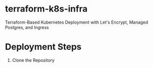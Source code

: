 # terraform-k8s-infra
Terraform-Based Kubernetes Deployment with Let's Encrypt, Managed Postgres, and Ingress

# Deployment Steps
1. Clone the Repository